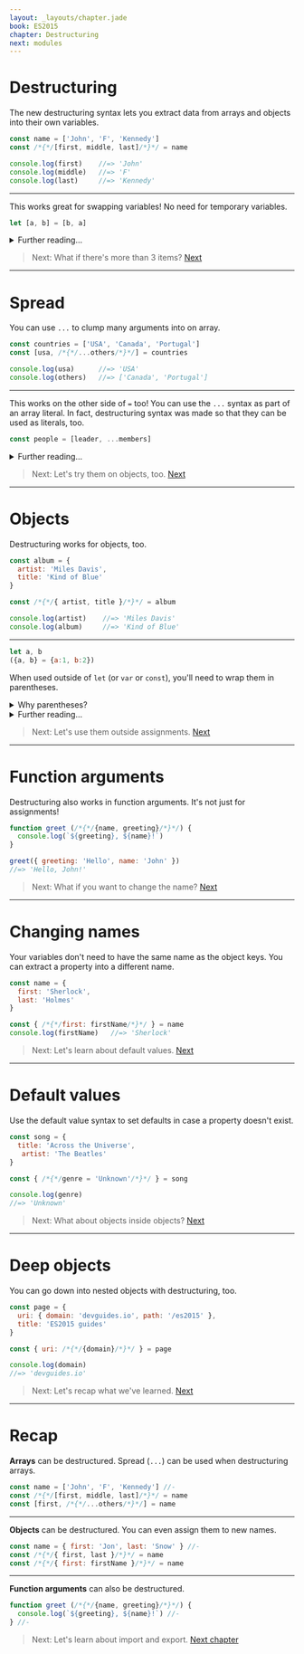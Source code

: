 ```yaml
---
layout: _layouts/chapter.jade
book: ES2015
chapter: Destructuring
next: modules
---
```


# Destructuring

The new destructuring syntax lets you extract data from arrays and objects into their own variables.

```js
const name = ['John', 'F', 'Kennedy']
const /*{*/[first, middle, last]/*}*/ = name

console.log(first)    //=> 'John'
console.log(middle)   //=> 'F'
console.log(last)     //=> 'Kennedy'
```

---

This works great for swapping variables! No need for temporary variables.

```js
let [a, b] = [b, a]
```

<details>
<summary>Further reading...</summary>

- [Destructuring assignment](https://developer.mozilla.org/en-US/docs/Web/JavaScript/Reference/Operators/Destructuring_assignment) (Mozilla Developer Network)
</details>

<!-- -->

> Next: What if there's more than 3 items? [Next](#spread)

* * * *

# Spread

You can use `...` to clump many arguments into on array.

```js
const countries = ['USA', 'Canada', 'Portugal']
const [usa, /*{*/...others/*}*/] = countries

console.log(usa)      //=> 'USA'
console.log(others)   //=> ['Canada', 'Portugal']
```

---

This works on the other side of `=` too! You can use the `...` syntax as part of an array literal. In fact, destructuring syntax was made so that they can be used as literals, too.

```js
const people = [leader, ...members]
```

<details>
<summary>Further reading...</summary>

- [Spread operator](https://developer.mozilla.org/en-US/docs/Web/JavaScript/Reference/Operators/Spread_operator) (MDN)
</details>

> Next: Let's try them on objects, too. [Next](#objects)

* * * *

# Objects

Destructuring works for objects, too.

```js
const album = {
  artist: 'Miles Davis',
  title: 'Kind of Blue'
}

const /*{*/{ artist, title }/*}*/ = album

console.log(artist)    //=> 'Miles Davis'
console.log(album)     //=> 'Kind of Blue'
```

---

```js
let a, b
({a, b} = {a:1, b:2})
```

When used outside of `let` (or `var` or `const`), you'll need to wrap them in parentheses.

<details>
<summary>Why parentheses?</summary>

The parentheses prevents `{a, b}` from being treated as a block statement. This is the same rule that prevents `{hi: 'world'};` from being a valid JS statement.
</details>

<details>
<summary>Further reading...</summary>

- [Destructuring assignment](https://developer.mozilla.org/en-US/docs/Web/JavaScript/Reference/Operators/Destructuring_assignment) (MDN)
</details>

<!-- -->

> Next: Let's use them outside assignments. [Next](#function-arguments)

* * * *

# Function arguments

Destructuring also works in function arguments. It's not just for assignments!

```js
function greet (/*{*/{name, greeting}/*}*/) {
  console.log(`${greeting}, ${name}!`)
}

greet({ greeting: 'Hello', name: 'John' })
//=> 'Hello, John!'
```

> Next: What if you want to change the name? [Next](#changing-names)

* * * *

# Changing names

Your variables don't need to have the same name as the object keys. You can extract a property into a different name.

```js
const name = {
  first: 'Sherlock',
  last: 'Holmes'
}

const { /*{*/first: firstName/*}*/ } = name
console.log(firstName)   //=> 'Sherlock'
```

<!-- {pre:.-light} -->

> Next: Let's learn about default values. [Next](#default-values)

* * * *

# Default values

Use the default value syntax to set defaults in case a property doesn't exist.

```js
const song = {
  title: 'Across the Universe',
   artist: 'The Beatles'
}

const { /*{*/genre = 'Unknown'/*}*/ } = song

console.log(genre)
//=> 'Unknown'
```

> Next: What about objects inside objects? [Next](#deep-objects)

* * * *

# Deep objects

You can go down into nested objects with destructuring, too.

```js
const page = {
  uri: { domain: 'devguides.io', path: '/es2015' },
  title: 'ES2015 guides'
}

const { uri: /*{*/{domain}/*}*/ } = page

console.log(domain)
//=> 'devguides.io'
```

> Next: Let's recap what we've learned. [Next](#recap)

* * * *

# Recap

**Arrays** can be destructured. Spread (`...`) can be used when destructuring arrays.

```js
const name = ['John', 'F', 'Kennedy'] //-
const /*{*/[first, middle, last]/*}*/ = name
const [first, /*{*/...others/*}*/] = name
```

---

**Objects** can be destructured. You can even assign them to new names.

```js
const name = { first: 'Jon', last: 'Snow' } //-
const /*{*/{ first, last }/*}*/ = name
const /*{*/{ first: firstName }/*}*/ = name
```

---

**Function arguments** can also be destructured.

```js
function greet (/*{*/{name, greeting}/*}*/) {
  console.log(`${greeting}, ${name}!`) //-
} //-
```

> Next: Let's learn about import and export. [Next chapter](modules)
